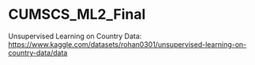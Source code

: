 # CUMSCS_ML2_Final
Unsupervised Learning on Country Data: https://www.kaggle.com/datasets/rohan0301/unsupervised-learning-on-country-data/data
